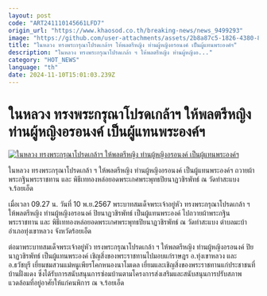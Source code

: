```yaml
---
layout: post
code: "ART241110145661LFD7"
origin_url: "https://www.khaosod.co.th/breaking-news/news_9499293"
image: "https://github.com/user-attachments/assets/2b8a87c5-1826-4380-8420-53e769d1b897"
title: "ในหลวง ทรงพระกรุณาโปรดเกล้าฯ ให้พลตรีหญิง ท่านผู้หญิงอรอนงค์ เป็นผู้แทนพระองค์ฯ"
description: "ในหลวง ทรงพระกรุณาโปรดเกล้า ฯ ให้พลตรีหญิง ท่านผู้หญิงอ..."
category: "HOT_NEWS"
language: "th"
date: 2024-11-10T15:01:03.239Z
---
```


# ในหลวง ทรงพระกรุณาโปรดเกล้าฯ ให้พลตรีหญิง ท่านผู้หญิงอรอนงค์ เป็นผู้แทนพระองค์ฯ

[![ในหลวง ทรงพระกรุณาโปรดเกล้าฯ ให้พลตรีหญิง ท่านผู้หญิงอรอนงค์ เป็นผู้แทนพระองค์ฯ](https://www.khaosod.co.th/wpapp/uploads/2024/11/ใช้ปก.jpg "ในหลวง ทรงพระกรุณาโปรดเกล้าฯ ให้พลตรีหญิง ท่านผู้หญิงอรอนงค์ เป็นผู้แทนพระองค์ฯ")](https://www.khaosod.co.th/wpapp/uploads/2024/11/ใช้ปก.jpg)

ในหลวง ทรงพระกรุณาโปรดเกล้า ฯ ให้พลตรีหญิง ท่านผู้หญิงอรอนงค์ เป็นผู้แทนพระองค์ฯ ถวายผ้าพระกฐินพระราชทาน และ พิธีเททองหล่อยอดพระเกศพระพุทธปิยนาฏวชิรพัทธ์ ณ วัดท่าสะแบง จ.ร้อยเอ็ด

เมื่อเวลา 09.27 น. วันที่ 10 พ.ย.2567 พระบาทสมเด็จพระเจ้าอยู่หัว ทรงพระกรุณาโปรดเกล้า ฯ ให้พลตรีหญิง ท่านผู้หญิงอรอนงค์ ปิยนาฏวชิรพัทธ์ เป็นผู้แทนพระองค์ ไปถวายผ้าพระกฐินพระราชทาน และ พิธีเททองหล่อยอดพระเกศพระพุทธปิยนาฏวชิรพัทธ์ ณ วัดท่าสะแบง ตำบลมะบ้า อำเภอทุ่งเขาหลวง จังหวัดร้อยเอ็ด

ต่อมาพระบาทสมเด็จพระเจ้าอยู่หัว ทรงพระกรุณาโปรดเกล้า ฯ ให้พลตรีหญิง ท่านผู้หญิงอรอนงค์ ปิยนาฏวชิรพัทธ์ เป็นผู้แทนพระองค์ เชิญสิ่งของพระราชทานไปมอบแก่ราษฎร อ.ทุ่งเขาหลวง และ อ.ธวัชบุรี เยี่ยมชมสวนแม่หนูเพียรโคกหนองนาโมเดล เยี่ยมและเชิญสิ่งของพระราชทานแก่ประชาชนที่ บ้านฝั่งแดง ซึ่งได้รับการสนับสนุนการซ่อมบ้านตามโครงการส่งเสริมและสนับสนุนการปรับสภาพแวดล้อมที่อยู่อาศัยให้แก่คนพิการ ณ จ.ร้อยเอ็ด